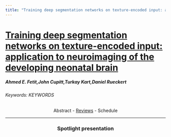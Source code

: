 ```yaml
---
title: "Training deep segmentation networks on texture-encoded input: application to neuroimaging of the developing neonatal brain"
---
```

<style>
.paper_abstract {
  display: none;
  font-size: 90%;
  line-height: 1.35;
  text-align: justify;
  margin-top: 4px;
  padding-left: 20px;
  padding-right: 20px;
  padding-bottom: 4px;

  .actions {
    display: block;
    text-align: center;
    margin-top: 4px;
  }
}

.paper_qa {
  display: none;
  line-height: 1.35;
  text-align: center;
  margin-top: 4px;
  padding-left: 20px;
  padding-right: 20px;
  padding-bottom: 4px;

  .actions {
    display: block;
    text-align: center;
    margin-top: 4px;
  }
}
</style>

# [Training deep segmentation networks on texture-encoded input: application to neuroimaging of the developing neonatal brain](https://chat.midl.io/channel/P230)

##### Ahmed E. Fetit,John Cupitt,Turkay Kart,Daniel Rueckert
###### Keywords: KEYWORDS

<!-- ### Abstract -->
<center><a class="toggle_visibility" data-selector=".paper_abstract" data-level="3">Abstract</a>
        - <a href="https://openreview.net/forum?id=vXX5bovYvi">Reviews</a>
        - <a class="toggle_visibility" data-selector=".paper_qa" data-level="3">Schedule</a>

<span class="paper_abstract">
        Standard practice for using convolutional neural networks (CNNs) in semantic segmentation tasks assumes that the image intensities are directly used for training and inference. In natural images this is performed using RGB pixel intensities, whereas in medical imaging, e.g. magnetic resonance imaging (MRI), gray level pixel intensities are typically used. In this work, we explore the idea of encoding the image data as local binary textural maps prior to the feeding them to CNNs, and show that accurate segmentation models can be developed using such maps alone, without learning any representations from the images themselves. This questions common consensus that CNNs recognize objects from images by learning increasingly complex representations of shape, and suggests a more important role to image texture, in line with recent findings on natural images. We illustrate this for the first time on neuroimaging data of the developing neonatal brain in a tissue segmentation task, by analyzing large, publicly available T2-weighted MRI scans (n=558, range of postmenstrual ages at scan: 24.3 - 42.2 weeks) obtained retrospectively from the Developing Human Connectome Project cohort. Rapid changes in visual characteristics that take place during early brain development make it important to establish a clear understanding of the role of visual texture when training CNN models on neuroimaging data of the neonatal brain; this yet remains a largely understudied but important area of research. From a deep learning perspective, the results suggest that CNNs could simply be capable of learning representations from structured spatial information, and may not necessarily require conventional images as input. 
        <span class="actions">
  <br/>
  <a class="toggle_visibility" data-level="2">Hide abstract</a></span>
</span>

<span class="paper_qa">
        Not available for now
        <br/>
        <span class="actions"><a class="toggle_visibility" data-level="2">Hide schedule</a></span>
</span>

---

### Spotlight presentation
